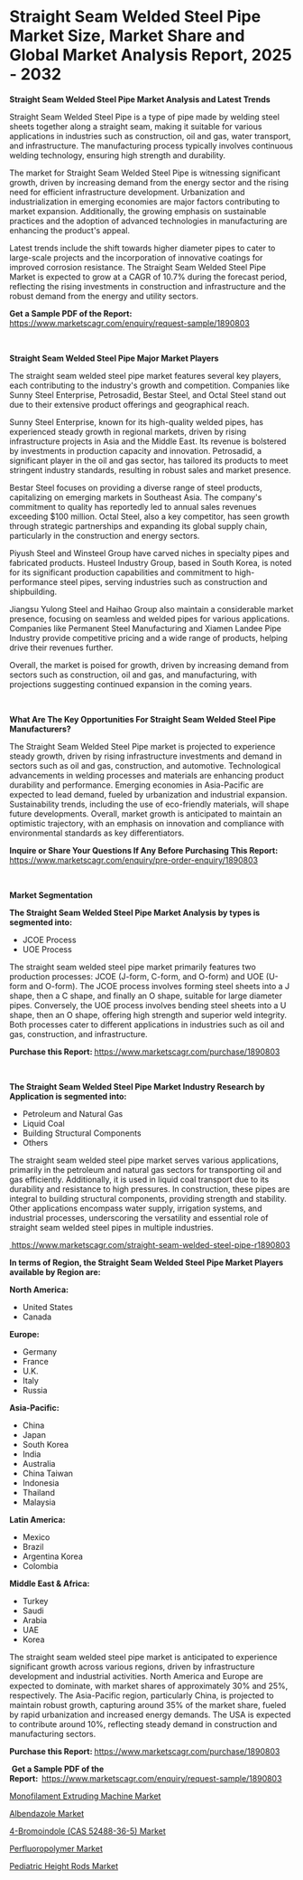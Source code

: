 <p><h1>Straight Seam Welded Steel Pipe Market Size, Market Share and Global Market Analysis Report, 2025 - 2032</h1></p><p><strong>Straight Seam Welded Steel Pipe Market Analysis and Latest Trends</strong></p>
<p><p>Straight Seam Welded Steel Pipe is a type of pipe made by welding steel sheets together along a straight seam, making it suitable for various applications in industries such as construction, oil and gas, water transport, and infrastructure. The manufacturing process typically involves continuous welding technology, ensuring high strength and durability.</p><p>The market for Straight Seam Welded Steel Pipe is witnessing significant growth, driven by increasing demand from the energy sector and the rising need for efficient infrastructure development. Urbanization and industrialization in emerging economies are major factors contributing to market expansion. Additionally, the growing emphasis on sustainable practices and the adoption of advanced technologies in manufacturing are enhancing the product's appeal.</p><p>Latest trends include the shift towards higher diameter pipes to cater to large-scale projects and the incorporation of innovative coatings for improved corrosion resistance. The Straight Seam Welded Steel Pipe Market is expected to grow at a CAGR of 10.7% during the forecast period, reflecting the rising investments in construction and infrastructure and the robust demand from the energy and utility sectors.</p></p>
<p><strong>Get a Sample PDF of the Report:&nbsp;</strong> <a href="https://www.marketscagr.com/enquiry/request-sample/1890803?utm_campaign=2265&utm_medium=2&utm_source=Github&utm_content=ia&utm_term=31012025&utm_id=straight-seam-welded-steel-pipe">https://www.marketscagr.com/enquiry/request-sample/1890803</a></p>
<p>&nbsp;</p>
<p><strong>Straight Seam Welded Steel Pipe Major Market Players</strong></p>
<p><p>The straight seam welded steel pipe market features several key players, each contributing to the industry's growth and competition. Companies like Sunny Steel Enterprise, Petrosadid, Bestar Steel, and Octal Steel stand out due to their extensive product offerings and geographical reach.</p><p>Sunny Steel Enterprise, known for its high-quality welded pipes, has experienced steady growth in regional markets, driven by rising infrastructure projects in Asia and the Middle East. Its revenue is bolstered by investments in production capacity and innovation. Petrosadid, a significant player in the oil and gas sector, has tailored its products to meet stringent industry standards, resulting in robust sales and market presence.</p><p>Bestar Steel focuses on providing a diverse range of steel products, capitalizing on emerging markets in Southeast Asia. The company's commitment to quality has reportedly led to annual sales revenues exceeding $100 million. Octal Steel, also a key competitor, has seen growth through strategic partnerships and expanding its global supply chain, particularly in the construction and energy sectors.</p><p>Piyush Steel and Winsteel Group have carved niches in specialty pipes and fabricated products. Husteel Industry Group, based in South Korea, is noted for its significant production capabilities and commitment to high-performance steel pipes, serving industries such as construction and shipbuilding.</p><p>Jiangsu Yulong Steel and Haihao Group also maintain a considerable market presence, focusing on seamless and welded pipes for various applications. Companies like Permanent Steel Manufacturing and Xiamen Landee Pipe Industry provide competitive pricing and a wide range of products, helping drive their revenues further.</p><p>Overall, the market is poised for growth, driven by increasing demand from sectors such as construction, oil and gas, and manufacturing, with projections suggesting continued expansion in the coming years.</p></p>
<p>&nbsp;</p>
<p><strong>What Are The Key Opportunities For Straight Seam Welded Steel Pipe Manufacturers?</strong></p>
<p><p>The Straight Seam Welded Steel Pipe market is projected to experience steady growth, driven by rising infrastructure investments and demand in sectors such as oil and gas, construction, and automotive. Technological advancements in welding processes and materials are enhancing product durability and performance. Emerging economies in Asia-Pacific are expected to lead demand, fueled by urbanization and industrial expansion. Sustainability trends, including the use of eco-friendly materials, will shape future developments. Overall, market growth is anticipated to maintain an optimistic trajectory, with an emphasis on innovation and compliance with environmental standards as key differentiators.</p></p>
<p><strong>Inquire or Share Your Questions If Any Before Purchasing This Report:</strong> <a href="https://www.marketscagr.com/enquiry/pre-order-enquiry/1890803?utm_campaign=2265&utm_medium=2&utm_source=Github&utm_content=ia&utm_term=31012025&utm_id=straight-seam-welded-steel-pipe">https://www.marketscagr.com/enquiry/pre-order-enquiry/1890803</a></p>
<p>&nbsp;</p>
<p><strong>Market Segmentation</strong></p>
<p><strong>The Straight Seam Welded Steel Pipe Market Analysis by types is segmented into:</strong></p>
<p><ul><li>JCOE Process</li><li>UOE Process</li></ul></p>
<p><p>The straight seam welded steel pipe market primarily features two production processes: JCOE (J-form, C-form, and O-form) and UOE (U-form and O-form). The JCOE process involves forming steel sheets into a J shape, then a C shape, and finally an O shape, suitable for large diameter pipes. Conversely, the UOE process involves bending steel sheets into a U shape, then an O shape, offering high strength and superior weld integrity. Both processes cater to different applications in industries such as oil and gas, construction, and infrastructure.</p></p>
<p><strong>Purchase this Report:&nbsp;</strong><a href="https://www.marketscagr.com/purchase/1890803?utm_campaign=2265&utm_medium=2&utm_source=Github&utm_content=ia&utm_term=31012025&utm_id=straight-seam-welded-steel-pipe">https://www.marketscagr.com/purchase/1890803</a></p>
<p>&nbsp;</p>
<p><strong>The Straight Seam Welded Steel Pipe Market Industry Research by Application is segmented into:</strong></p>
<p><ul><li>Petroleum and Natural Gas</li><li>Liquid Coal</li><li>Building Structural Components</li><li>Others</li></ul></p>
<p><p>The straight seam welded steel pipe market serves various applications, primarily in the petroleum and natural gas sectors for transporting oil and gas efficiently. Additionally, it is used in liquid coal transport due to its durability and resistance to high pressures. In construction, these pipes are integral to building structural components, providing strength and stability. Other applications encompass water supply, irrigation systems, and industrial processes, underscoring the versatility and essential role of straight seam welded steel pipes in multiple industries.</p></p>
<p><a href="https://www.marketscagr.com/straight-seam-welded-steel-pipe-r1890803?utm_campaign=2265&utm_medium=2&utm_source=Github&utm_content=ia&utm_term=31012025&utm_id=straight-seam-welded-steel-pipe">&nbsp;https://www.marketscagr.com/straight-seam-welded-steel-pipe-r1890803</a></p>
<p><strong>In terms of Region, the Straight Seam Welded Steel Pipe Market Players available by Region are:</strong></p>
<p>
    <p> <strong> North America: </strong>
        <ul>
            <li>United States</li>
            <li>Canada</li>
        </ul>
        </p> 
    <p> <strong> Europe: </strong>
        <ul>
            <li>Germany</li>
            <li>France</li>
            <li>U.K.</li>
            <li>Italy</li>
            <li>Russia</li>
        </ul>
        </p> 
    <p> <strong> Asia-Pacific: </strong>
        <ul>
            <li>China</li>
            <li>Japan</li>
            <li>South Korea</li>
            <li>India</li>
            <li>Australia</li>
            <li>China Taiwan</li>
            <li>Indonesia</li>
            <li>Thailand</li>
            <li>Malaysia</li>
        </ul>
        </p> 
    <p> <strong> Latin America: </strong>
        <ul>
            <li>Mexico</li>
            <li>Brazil</li>
            <li>Argentina Korea</li>
            <li>Colombia</li>
        </ul>
        </p> 
    <p> <strong> Middle East & Africa: </strong>
        <ul>
            <li>Turkey</li>
            <li>Saudi</li>
            <li>Arabia</li>
            <li>UAE</li>
            <li>Korea</li>
        </ul>
    </p>
    </p>
<p><p>The straight seam welded steel pipe market is anticipated to experience significant growth across various regions, driven by infrastructure development and industrial activities. North America and Europe are expected to dominate, with market shares of approximately 30% and 25%, respectively. The Asia-Pacific region, particularly China, is projected to maintain robust growth, capturing around 35% of the market share, fueled by rapid urbanization and increased energy demands. The USA is expected to contribute around 10%, reflecting steady demand in construction and manufacturing sectors.</p></p>
<p><strong>Purchase this Report: </strong><a href="https://www.marketscagr.com/purchase/1890803?utm_campaign=2265&utm_medium=2&utm_source=Github&utm_content=ia&utm_term=31012025&utm_id=straight-seam-welded-steel-pipe">https://www.marketscagr.com/purchase/1890803</a></p>
<p>&nbsp;<strong>Get a Sample PDF of the Report:&nbsp;&nbsp;</strong><a href="https://www.marketscagr.com/enquiry/request-sample/1890803?utm_campaign=2265&utm_medium=2&utm_source=Github&utm_content=ia&utm_term=31012025&utm_id=straight-seam-welded-steel-pipe">https://www.marketscagr.com/enquiry/request-sample/1890803</a></p>
<p><strong></strong></p>
<p><p><a href="https://www.linkedin.com/pulse/monofilament-extruding-machine-market-dynamics-2025-2032-4bz5e?utm_campaign=2265&utm_medium=2&utm_source=Github&utm_content=ia&utm_term=31012025&utm_id=straight-seam-welded-steel-pipe">Monofilament Extruding Machine Market</a></p><p><a href="https://www.linkedin.com/pulse/comprehensive-analysis-albendazole-market-size-share-whn0c?utm_campaign=2265&utm_medium=2&utm_source=Github&utm_content=ia&utm_term=31012025&utm_id=straight-seam-welded-steel-pipe">Albendazole Market</a></p><p><a href="https://www.linkedin.com/pulse/comprehensive-study-4-bromoindole-cas-52488-36-5-market-size-w8fpf?utm_campaign=2265&utm_medium=2&utm_source=Github&utm_content=ia&utm_term=31012025&utm_id=straight-seam-welded-steel-pipe">4-Bromoindole (CAS 52488-36-5) Market</a></p><p><a href="https://github.com/krinerstormy331/Market-Research-Report-List-1/blob/main/perfluoropolymer-market.md?utm_campaign=2265&utm_medium=2&utm_source=Github&utm_content=ia&utm_term=31012025&utm_id=straight-seam-welded-steel-pipe">Perfluoropolymer Market</a></p><p><a href="https://www.linkedin.com/pulse/pediatric-height-rods-mosaic-piecing-together-global-market-dynamics-qkcvc?utm_campaign=2265&utm_medium=2&utm_source=Github&utm_content=ia&utm_term=31012025&utm_id=straight-seam-welded-steel-pipe">Pediatric Height Rods Market</a></p></p>